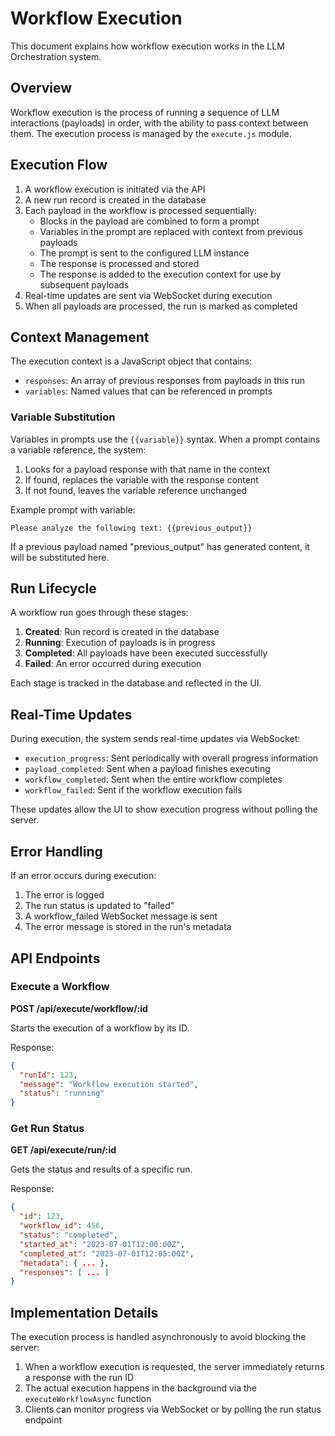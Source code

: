 # Workflow Execution

This document explains how workflow execution works in the LLM Orchestration system.

## Overview

Workflow execution is the process of running a sequence of LLM interactions (payloads) in order, with the ability to pass context between them. The execution process is managed by the `execute.js` module.

## Execution Flow

1. A workflow execution is initiated via the API
2. A new run record is created in the database
3. Each payload in the workflow is processed sequentially:
   - Blocks in the payload are combined to form a prompt
   - Variables in the prompt are replaced with context from previous payloads
   - The prompt is sent to the configured LLM instance
   - The response is processed and stored
   - The response is added to the execution context for use by subsequent payloads
4. Real-time updates are sent via WebSocket during execution
5. When all payloads are processed, the run is marked as completed

## Context Management

The execution context is a JavaScript object that contains:

- `responses`: An array of previous responses from payloads in this run
- `variables`: Named values that can be referenced in prompts

### Variable Substitution

Variables in prompts use the `{{variable}}` syntax. When a prompt contains a variable reference, the system:

1. Looks for a payload response with that name in the context
2. If found, replaces the variable with the response content
3. If not found, leaves the variable reference unchanged

Example prompt with variable:
```
Please analyze the following text: {{previous_output}}
```

If a previous payload named "previous_output" has generated content, it will be substituted here.

## Run Lifecycle

A workflow run goes through these stages:

1. **Created**: Run record is created in the database
2. **Running**: Execution of payloads is in progress
3. **Completed**: All payloads have been executed successfully
4. **Failed**: An error occurred during execution

Each stage is tracked in the database and reflected in the UI.

## Real-Time Updates

During execution, the system sends real-time updates via WebSocket:

- `execution_progress`: Sent periodically with overall progress information
- `payload_completed`: Sent when a payload finishes executing
- `workflow_completed`: Sent when the entire workflow completes
- `workflow_failed`: Sent if the workflow execution fails

These updates allow the UI to show execution progress without polling the server.

## Error Handling

If an error occurs during execution:

1. The error is logged
2. The run status is updated to "failed"
3. A workflow_failed WebSocket message is sent
4. The error message is stored in the run's metadata

## API Endpoints

### Execute a Workflow

**POST /api/execute/workflow/:id**

Starts the execution of a workflow by its ID.

Response:
```json
{
  "runId": 123,
  "message": "Workflow execution started",
  "status": "running"
}
```

### Get Run Status

**GET /api/execute/run/:id**

Gets the status and results of a specific run.

Response:
```json
{
  "id": 123,
  "workflow_id": 456,
  "status": "completed",
  "started_at": "2023-07-01T12:00:00Z",
  "completed_at": "2023-07-01T12:05:00Z",
  "metadata": { ... },
  "responses": [ ... ]
}
```

## Implementation Details

The execution process is handled asynchronously to avoid blocking the server:

1. When a workflow execution is requested, the server immediately returns a response with the run ID
2. The actual execution happens in the background via the `executeWorkflowAsync` function
3. Clients can monitor progress via WebSocket or by polling the run status endpoint

